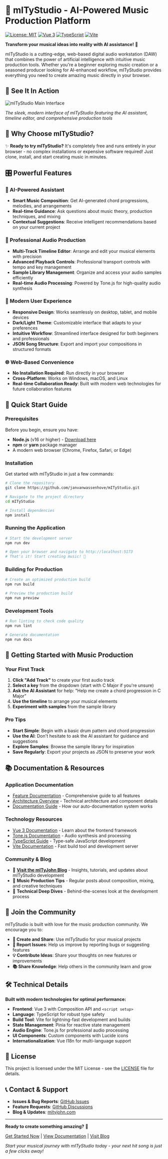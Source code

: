 # 🎵 mITyStudio - AI-Powered Music Production Platform

[![License: MIT](https://img.shields.io/badge/License-MIT-yellow.svg)](https://opensource.org/licenses/MIT)
[![Vue 3](https://img.shields.io/badge/Vue-3.x-4FC08D.svg)](https://vuejs.org/)
[![TypeScript](https://img.shields.io/badge/TypeScript-4.x-3178C6.svg)](https://www.typescriptlang.org/)
[![Vite](https://img.shields.io/badge/Vite-5.x-646CFF.svg)](https://vitejs.dev/)

**Transform your musical ideas into reality with AI assistance!** 🚀

mITyStudio is a cutting-edge, web-based digital audio workstation (DAW) that combines the power of artificial intelligence with intuitive music production tools. Whether you're a beginner exploring music creation or a seasoned producer looking for AI-enhanced workflow, mITyStudio provides everything you need to create amazing music directly in your browser.

## 📸 See It In Action

![mITyStudio Main Interface](https://github.com/user-attachments/assets/990b6314-7fe3-46b2-9e57-1779bfb55181)

*The sleek, modern interface of mITyStudio featuring the AI assistant, timeline editor, and comprehensive production tools*

## 🌟 Why Choose mITyStudio?

✨ **Ready to try mITyStudio?** It's completely free and runs entirely in your browser - no complex installations or expensive software required! Just clone, install, and start creating music in minutes.

## 🎛️ Powerful Features

### 🤖 AI-Powered Assistant
- **Smart Music Composition**: Get AI-generated chord progressions, melodies, and arrangements
- **Real-time Guidance**: Ask questions about music theory, production techniques, and mixing
- **Contextual Suggestions**: Receive intelligent recommendations based on your current project

### 🎹 Professional Audio Production
- **Multi-Track Timeline Editor**: Arrange and edit your musical elements with precision
- **Advanced Playback Controls**: Professional transport controls with tempo and key management
- **Sample Library Management**: Organize and access your audio samples efficiently
- **Real-time Audio Processing**: Powered by Tone.js for high-quality audio synthesis

### 🎨 Modern User Experience
- **Responsive Design**: Works seamlessly on desktop, tablet, and mobile devices
- **Dark/Light Theme**: Customizable interface that adapts to your preferences
- **Intuitive Workflow**: Streamlined interface designed for both beginners and professionals
- **JSON Song Structure**: Export and import your compositions in structured formats

### 🌐 Web-Based Convenience
- **No Installation Required**: Run directly in your browser
- **Cross-Platform**: Works on Windows, macOS, and Linux
- **Real-time Collaboration Ready**: Built with modern web technologies for future collaboration features

## 🚀 Quick Start Guide

### Prerequisites

Before you begin, ensure you have:
- **Node.js** (v16 or higher) - [Download here](https://nodejs.org/)
- **npm** or **yarn** package manager
- A modern web browser (Chrome, Firefox, Safari, or Edge)

### Installation

Get started with mITyStudio in just a few commands:

```bash
# Clone the repository
git clone https://github.com/janvanwassenhove/mITyStudio.git

# Navigate to the project directory
cd mITyStudio

# Install dependencies
npm install
```

### Running the Application

```bash
# Start the development server
npm run dev

# Open your browser and navigate to http://localhost:5173
# That's it! Start creating music! 🎵
```

### Building for Production

```bash
# Create an optimized production build
npm run build

# Preview the production build
npm run preview
```

### Development Tools

```bash
# Run linting to check code quality
npm run lint

# Generate documentation
npm run docs
```

## 🎯 Getting Started with Music Production

### Your First Track
1. **Click "Add Track"** to create your first audio track
2. **Select a key** from the dropdown (start with C Major if you're unsure)
3. **Ask the AI Assistant** for help: "Help me create a chord progression in C Major"
4. **Use the timeline** to arrange your musical elements
5. **Experiment with samples** from the sample library

### Pro Tips
- **Start Simple**: Begin with a basic drum pattern and chord progression
- **Use the AI**: Don't hesitate to ask the AI assistant for guidance and suggestions
- **Explore Samples**: Browse the sample library for inspiration
- **Save Regularly**: Export your projects as JSON to preserve your work

## 📚 Documentation & Resources

### Application Documentation
- [Feature Documentation](./docs/README.md) - Comprehensive guide to all features
- [Architecture Overview](./ARCHITECTURE.md) - Technical architecture and component details
- [Documentation Guide](./DOCUMENTATION_GUIDE.md) - How our auto-documentation system works

### Technology Resources
- [Vue 3 Documentation](https://vuejs.org/) - Learn about the frontend framework
- [Tone.js Documentation](https://tonejs.github.io/) - Audio synthesis and processing
- [TypeScript Guide](https://www.typescriptlang.org/) - Type-safe JavaScript development
- [Vite Documentation](https://vitejs.dev/) - Fast build tool and development server

### Community & Blog
- 📖 **[Visit the mITyJohn Blog](https://mityjohn.com)** - Insights, tutorials, and updates about mITyStudio development
- 🎵 **Music Production Tips** - Regular posts about composition, mixing, and creative techniques
- 🔧 **Technical Deep Dives** - Behind-the-scenes look at the development process

## 🤝 Join the Community

mITyStudio is built with love for the music production community. We encourage you to:

- **🎵 Create and Share**: Use mITyStudio for your musical projects
- **🐛 Report Issues**: Help us improve by reporting bugs or suggesting features
- **💡 Contribute Ideas**: Share your thoughts on new features or improvements
- **📚 Share Knowledge**: Help others in the community learn and grow

## 🛠️ Technical Details

**Built with modern technologies for optimal performance:**

- **Frontend**: Vue 3 with Composition API and `<script setup>`
- **Language**: TypeScript for robust type safety
- **Build Tool**: Vite for lightning-fast development and builds
- **State Management**: Pinia for reactive state management
- **Audio Engine**: Tone.js for professional audio processing
- **UI Components**: Custom components with Lucide icons
- **Internationalization**: Vue I18n for multi-language support

## 📄 License

This project is licensed under the MIT License - see the [LICENSE](LICENSE) file for details.

## 📞 Contact & Support

- **Issues & Bug Reports**: [GitHub Issues](https://github.com/janvanwassenhove/mITyStudio/issues)
- **Feature Requests**: [GitHub Discussions](https://github.com/janvanwassenhove/mITyStudio/discussions)
- **Blog & Updates**: [mityjohn.com](https://mityjohn.com)

---

**Ready to create something amazing?** 🎵 

[Get Started Now](#-quick-start-guide) | [View Documentation](./docs/README.md) | [Visit Blog](https://mityjohn.com)

*Start your musical journey with mITyStudio today - your next hit song is just a few clicks away!*

